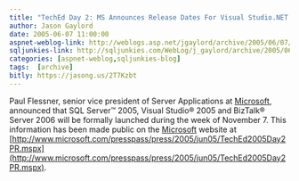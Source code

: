 ```yaml
---
title: "TechEd Day 2: MS Announces Release Dates For Visual Studio.NET 2005 and SQL 2005"
author: Jason Gaylord
date: 2005-06-07 11:00:00
aspnet-weblog-link: http://weblogs.asp.net/jgaylord/archive/2005/06/07/410664.aspx
sqljunkies-link: http://sqljunkies.com/WebLog/j_gaylord/archive/2005/06/07/SQL_Server_2005_Release_Date_Announced.aspx
categories: [aspnet-weblog,sqljunkies-blog]
tags:  [archive]
bitly: https://jasong.us/2T7Kzbt
---
```


Paul Flessner, senior vice president of Server Applications at [Microsoft](http://www.microsoft.com/ "Microsoft"), announced that SQL Server™ 2005, Visual Studio® 2005 and BizTalk® Server 2006 will be formally launched during the week of November 7. This information has been made public on the [Microsoft](http://www.microsoft.com/ "Microsoft") website at [http://www.microsoft.com/presspass/press/2005/jun05/TechEd2005Day2PR.mspx](http://www.microsoft.com/presspass/press/2005/jun05/TechEd2005Day2PR.mspx).